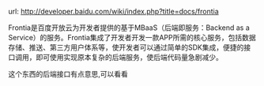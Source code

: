 url: http://developer.baidu.com/wiki/index.php?title=docs/frontia

Frontia是百度开放云为开发者提供的基于MBaaS（后端即服务：Backend as a Service）的服务。Frontia集成了开发者开发一款APP所需的核心服务，包括数据存储、推送、第三方用户体系等，使开发者可以通过简单的SDK集成，便捷的接口调用，即可使用实现原本复杂的后端服务，使后端代码量急剧减少。

这个东西的后端接口有点意思,可以看看